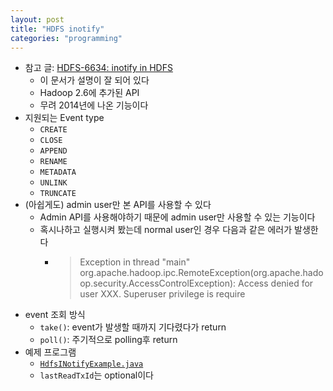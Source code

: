 ```yaml
---
layout: post
title: "HDFS inotify"
categories: "programming"
---
```


- 참고 글: [HDFS-6634: inotify in HDFS](http://johnjianfang.blogspot.com/2015/03/hdfs-6634-inotify-in-hdfs.html?m=1)
    - 이 문서가 설명이 잘 되어 있다
    - Hadoop 2.6에 추가된 API
    - 무려 2014년에 나온 기능이다
- 지원되는 Event type
    - `CREATE`
    - `CLOSE`
    - `APPEND`
    - `RENAME`
    - `METADATA`
    - `UNLINK`
    - `TRUNCATE`
- (아쉽게도) admin user만 본 API를 사용할 수 있다
    - Admin API를 사용해야하기 때문에 admin user만 사용할 수 있는 기능이다
    - 혹시나하고 실행시켜 봤는데 normal user인 경우 다음과 같은 에러가 발생한다
        - > Exception in thread "main" org.apache.hadoop.ipc.RemoteException(org.apache.hadoop.security.AccessControlException): Access denied for user XXX. Superuser privilege is require
- event 조회 방식
    - `take()`: event가 발생할 때까지 기다렸다가 return
    - `poll()`: 주기적으로 polling후 return
- 예제 프로그램
    - [`HdfsINotifyExample.java`](https://github.com/onefoursix/hdfs-inotify-example/blob/master/src/main/java/com/onefoursix/HdfsINotifyExample.java)
    - `lastReadTxId`는 optional이다
